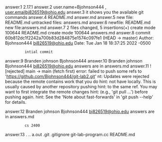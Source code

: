 answer.1   2.17.1
answer.2   user.name=Bjohnson444 , user.emailbj826519@ohio.edu
answer.3   it shows you the available git commands
answer.4   README.md 
           answer.md
answer.5   new file:  README.md
           untracked files: answers.md
answer.6   newfile: README.md
           new file:answers.md
answer.7  2 files changed, 5 insertions(+)
 create mode 100644 README.md
 create mode 100644 answers.md 
answer.8     commit 60b812dc1f2242a700b83d284875e1574c097fe1 (HEAD -> master)
             Author: Bjohnson444 <bj826519@ohio.edu>
             Date:   Tue Jan 18 18:37:25 2022 -0500

             intial commit
answer.9     Branden johnson Bjohnson444
answer.10    Branden johnson Bjohnson444 bj826519@ohio.edu answers are in answers.md
answer.11     ! [rejected]        main -> main (fetch first)
             error: failed to push some refs to 'https://github.com/Bjohnson444/git-lab2.git'
             nt: Updates were rejected because the remote contains work that you do
             hint: not have locally. This is usually caused by another repository pushing
             hint: to the same ref. You may want to first integrate the remote changes
             hint: (e.g., 'git pull ...') before pushing again.
             hint: See the 'Note about fast-forwards' in 'git push --help' for details.

answer.12    Branden johnson
             Bjohnson444
             bj826519@ohio.edu answers are in answers.md

             cs 2400
answer.13    .  ..  a.out  .git  .gitignore  git-lab-program.cc  README.md
